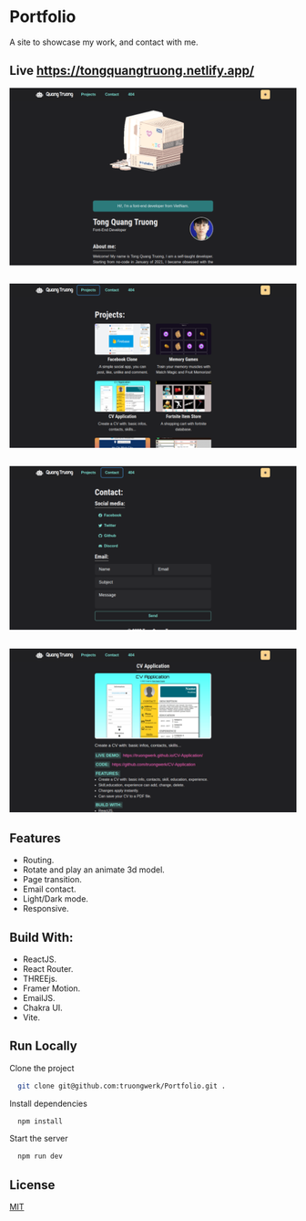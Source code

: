 # Portfolio

A site to showcase my work, and contact with me.

## Live https://tongquangtruong.netlify.app/

![App Screenshot](./screenshots/1.png)

##

![App Screenshot](./screenshots/2.png)

##

![App Screenshot](./screenshots/3.png)

##

![App Screenshot](./screenshots/4.png)

## Features

- Routing.
- Rotate and play an animate 3d model.
- Page transition.
- Email contact.
- Light/Dark mode.
- Responsive.

## Build With:

- ReactJS.
- React Router.
- THREEjs.
- Framer Motion.
- EmailJS.
- Chakra UI.
- Vite.

## Run Locally

Clone the project

```bash
  git clone git@github.com:truongwerk/Portfolio.git .
```

Install dependencies

```bash
  npm install
```

Start the server

```bash
  npm run dev
```

## License

[MIT](https://choosealicense.com/licenses/mit/)
